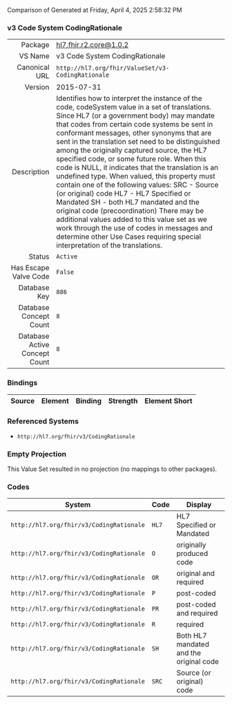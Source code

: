 Comparison of 
Generated at Friday, April 4, 2025 2:58:32 PM

### v3 Code System CodingRationale

|      |     |
| ---: | --- |
| Package | hl7.fhir.r2.core@1.0.2 |
| VS Name | v3 Code System CodingRationale |
| Canonical URL | `http://hl7.org/fhir/ValueSet/v3-CodingRationale` |
| Version | 2015-07-31 |
| Description | Identifies how to interpret the instance of the code, codeSystem value in a set of translations.  Since HL7 (or a government body) may mandate that codes from certain code systems be sent in conformant messages, other synonyms that are sent in the translation set need to be distinguished among the originally captured source, the HL7 specified code, or some future role.  When this code is NULL, it indicates that the translation is an undefined type.  When valued, this property must contain one of the following values: SRC - Source (or original) code HL7 - HL7 Specified or Mandated SH - both HL7 mandated and the original code (precoordination) There may be additional values added to this value set as we work through the use of codes in messages and determine other Use Cases requiring special interpretation of the translations. |
| Status | `Active` |
| Has Escape Valve Code | `False` |
| Database Key | `886` |
| Database Concept Count | `8` |
| Database Active Concept Count | `8` |
### Bindings

| Source | Element | Binding | Strength | Element Short |
| ------ | ------- | ------- | -------- | ------------- |

### Referenced Systems

* `http://hl7.org/fhir/v3/CodingRationale`
### Empty Projection

This Value Set resulted in no projection (no mappings to other packages).

### Codes

| System | Code | Display |
| ------ | ---- | ------- |
| `http://hl7.org/fhir/v3/CodingRationale` | `HL7` | HL7 Specified or Mandated |
| `http://hl7.org/fhir/v3/CodingRationale` | `O` | originally produced code |
| `http://hl7.org/fhir/v3/CodingRationale` | `OR` | original and required |
| `http://hl7.org/fhir/v3/CodingRationale` | `P` | post-coded |
| `http://hl7.org/fhir/v3/CodingRationale` | `PR` | post-coded and required |
| `http://hl7.org/fhir/v3/CodingRationale` | `R` | required |
| `http://hl7.org/fhir/v3/CodingRationale` | `SH` | Both HL7 mandated and the original code |
| `http://hl7.org/fhir/v3/CodingRationale` | `SRC` | Source (or original) code |

